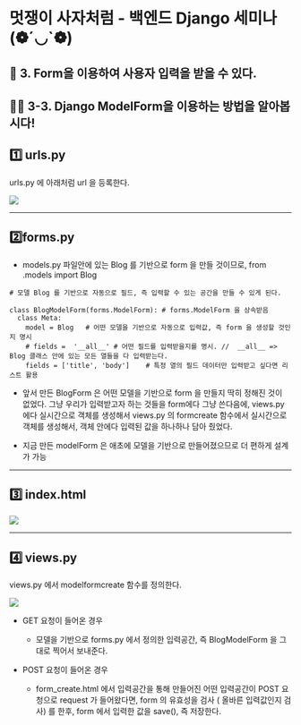 # 멋쟁이 사자처럼 - 백엔드 Django 세미나 (❁´◡`❁)

## 📌 3. Form을 이용하여 사용자 입력을 받을 수 있다.

## 🧙‍♂️ 3-3. Django ModelForm을 이용하는 방법을 알아봅시다!


## 1️⃣ urls.py


urls.py 에 아래처럼 url 을 등록한다.

![](https://velog.velcdn.com/images/msung99/post/bc38f5f2-5dd6-46de-863d-5c2d72aa517f/image.png)


---


## 2️⃣forms.py

- models.py 파일안에 있는 Blog 를 기반으로 form 을 만들 것이므로,
 from .models import Blog

~~~
# 모델 Blog 를 기반으로 자동으로 필드, 즉 입력할 수 있는 공간을 만들 수 있게 된다.

class BlogModelForm(forms.ModelForm): # forms.ModelForm 을 상속받음
  class Meta:
    model = Blog   # 어떤 모델을 기반으로 자동으로 입력값, 즉 form 을 생성할 것인지 명시
    # fields =  '__all__' # 어떤 필드를 입력받을지를 명시. //  __all__ => Blog 클래스 안에 있는 모든 열들을 다 입력받는다.
    fields = ['title', 'body']    # 특정 열의 필드 데이터만 입력받고 싶다면 리스트 활용
~~~

- 앞서 만든 BlogForm 은 어떤 모델을 기반으로 form 을 만들지 딱히 정해진 것이 없었다.
 그냥 우리가 입력받고자 하는 것들을 form에다 그냥 쓴다음에, views.py 에다 실시간으로 객체를 생성해서 views.py 의 formcreate 함수에서 실시간으로 객체를 생성해서, 객체 안에다 입력된 값을 하나하나 담아 줬었다.
 

- 지금 만든 modelForm 은 애초에 모델을 기반으로 만들어졌으므로 더 편하게 설계가 가능

---

## 3️⃣ index.html

![](https://velog.velcdn.com/images/msung99/post/01f52e27-7ca9-4f10-9fae-58d93a66c9d1/image.png)


---

## 4️⃣ views.py

views.py 에서 modelformcreate 함수를 정의한다.


![](https://velog.velcdn.com/images/msung99/post/52e911bf-05a6-45b2-92e5-facaea9602f3/image.png)

- GET 요청이 들어온 경우
    - 모델을 기반으로 forms.py 에서 정의한 입력공간, 즉 BlogModelForm 을 그대로 찍어서 보내준다.


- POST 요청이 들어온 경우
     - form_create.html 에서 입력공간을 통해 만들어진 어떤 입력공간이 POST 요청으로 request 가 들어왔다면,  form 의 유효성을 검사 ( 올바른 입력값인지 검사) 를 한후, form 에서 입력한 값을 save(), 즉 저장한다.
     
     









